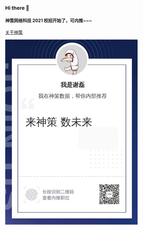 ### Hi there 👋

<!--
**thestyleofme/thestyleofme** is a ✨ _special_ ✨ repository because its `README.md` (this file) appears on your GitHub profile.

Here are some ideas to get you started:

- 🔭 I’m currently working on ...
- 🌱 I’m currently learning ...
- 👯 I’m looking to collaborate on ...
- 🤔 I’m looking for help with ...
- 💬 Ask me about ...
- 📫 How to reach me: ...
- 😄 Pronouns: ...
- ⚡ Fun fact: ...
-->

#### 神策网络科技 2021 校招开始了，可内推~~~

[关于神策](https://note.youdao.com/)

![神策网络科技2021校招内推二维码](神策2021%20校招内推二维码.jpg)
